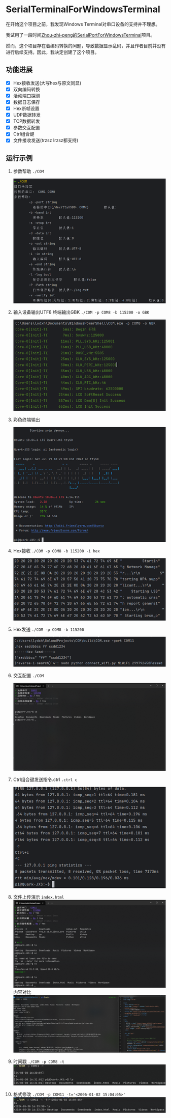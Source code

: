 # SerialTerminalForWindowsTerminal
在开始这个项目之前，我发现Windows Terminal对串口设备的支持并不理想。

我试用了一段时间[Zhou-zhi-peng的SerialPortForWindowsTerminal](https://github.com/Zhou-zhi-peng/SerialPortForWindowsTerminal/)项目。

然而，这个项目存在着编码转换的问题，导致数据显示乱码，并且作者目前并没有进行后续支持。因此，我决定创建了这个项目。

## 功能进展
* [x] Hex接收发送(大写hex与原文同显)
* [x] 双向编码转换
* [x] 活动端口探测
* [x] 数据日志保存
* [x] Hex断帧设置
* [x] UDP数据转发
* [x] TCP数据转发
* [x] 参数交互配置
* [x] Ctrl组合键
* [x] 文件接收发送(trzsz lrzsz都支持)

## 运行示例

1. 参数帮助 `./COM`

    ![img1.png](image/img1.png)

2. 输入设备输出UTF8 终端输出GBK `./COM -p COM8 -b 115200 -o GBK`

    ![img2.png](image/img2.png)
3. 彩色终端输出

   ![img3.png](image/img3.png)

4. Hex接收 `./COM -p COM8 -b 115200 -i hex`
   
   ![img4.png](image/img4.png)
5. Hex发送 `./COM -p COM8 -b 115200`

   ![img5.png](image/img5.png)
6. 交互配置 `./COM`

   ![img6.png](image/img6.png)
7. Ctrl组合键发送指令.ctrl `.ctrl c`
   
   ![img7.png](image/img7.png)
8. 文件上传演示 `index.html`
   ![img8.png](image/img8.png)
   内容对比
   ![img11.png](image/img11.png)
9. 时间戳 `./COM -p COM8 -t`
   ![img9.png](image/img9.png)
10. 格式修改 `./COM -p COM11 -t='<2006-01-02 15:04:05>'`
    ![img10.png](image/img10.png)